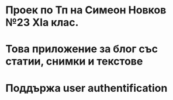 # Проек по Тп на Симеон Новков №23 XIa клас.
# Това  приложение за блог със статии, снимки и текстове
# Поддържа user authentification
